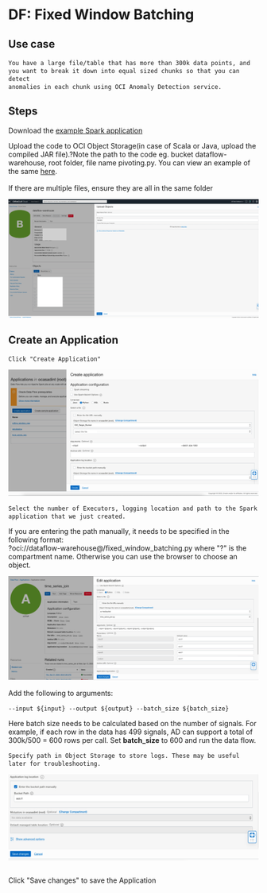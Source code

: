 # DF: Fixed Window Batching

## Use case

```
You have a large file/table that has more than 300k data points, and you want to break it down into equal sized chunks so that you can detect
anomalies in each chunk using OCI Anomaly Detection service.
```
## Steps


Download the [example Spark application](./example_code/fixed_window_batching.py)

Upload the code to OCI Object Storage(in case of Scala or Java, upload the compiled JAR file).?Note the path to the code eg. bucket dataflow-
warehouse, root folder, file name pivoting.py. You can view an example of the same [here](./example_code/fixed_window_batching.py). 
<br>
<br>
If there are multiple files, ensure they are all in the same folder

![image info](./utils/upload_object.png)
## Create an Application

```
Click "Create Application"
```

![image info](./utils/FBW2.png)


```
Select the number of Executors, logging location and path to the Spark application that we just created. 
```
If you are entering the path manually, it needs to be specified in the following format:<br>?oci://dataflow-warehouse@<compartmentID>/fixed_window_batching.py where "?<compartmentID>" is the compartment
name. Otherwise you can use the browser to choose an object.

![image info](./utils/FBW3.png)

Add the following to arguments:
```
--input ${input} --output ${output} --batch_size ${batch_size}
```
Here batch size needs to be calculated based on the number of signals. For example, if each row in the data has 499 signals, AD can support a total of
300k/500 = 600 rows per call. Set <b>batch_size</b> to 600 and run the data flow.
```
Specify path in Object Storage to store logs. These may be useful later for troubleshooting.
```
![image info](./utils/FBW4.png)

```
```
Click "Save changes" to save the Application
```
```

